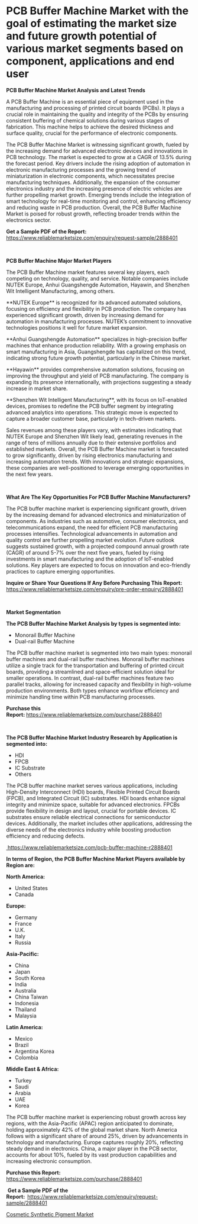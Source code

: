 <p><h1>PCB Buffer Machine Market with the goal of estimating the market size and future growth potential of various market segments based on component, applications and end user</h1></p><p><strong>PCB Buffer Machine Market Analysis and Latest Trends</strong></p>
<p><p>A PCB Buffer Machine is an essential piece of equipment used in the manufacturing and processing of printed circuit boards (PCBs). It plays a crucial role in maintaining the quality and integrity of the PCBs by ensuring consistent buffering of chemical solutions during various stages of fabrication. This machine helps to achieve the desired thickness and surface quality, crucial for the performance of electronic components.</p><p>The PCB Buffer Machine Market is witnessing significant growth, fueled by the increasing demand for advanced electronic devices and innovations in PCB technology. The market is expected to grow at a CAGR of 13.5% during the forecast period. Key drivers include the rising adoption of automation in electronic manufacturing processes and the growing trend of miniaturization in electronic components, which necessitates precise manufacturing techniques. Additionally, the expansion of the consumer electronics industry and the increasing presence of electric vehicles are further propelling market growth. Emerging trends include the integration of smart technology for real-time monitoring and control, enhancing efficiency and reducing waste in PCB production. Overall, the PCB Buffer Machine Market is poised for robust growth, reflecting broader trends within the electronics sector.</p></p>
<p><strong>Get a Sample PDF of the Report:&nbsp;</strong> <a href="https://www.reliablemarketsize.com/enquiry/request-sample/2888401?utm_campaign=3205&utm_medium=2&utm_source=Github&utm_content=ia&utm_term=14032025&utm_id=pcb-buffer-machine">https://www.reliablemarketsize.com/enquiry/request-sample/2888401</a></p>
<p>&nbsp;</p>
<p><strong>PCB Buffer Machine Major Market Players</strong></p>
<p><p>The PCB Buffer Machine market features several key players, each competing on technology, quality, and service. Notable companies include NUTEK Europe, Anhui Guangshengde Automation, Hayawin, and Shenzhen Wit Intelligent Manufacturing, among others.</p><p>**NUTEK Europe** is recognized for its advanced automated solutions, focusing on efficiency and flexibility in PCB production. The company has experienced significant growth, driven by increasing demand for automation in manufacturing processes. NUTEK’s commitment to innovative technologies positions it well for future market expansion.</p><p>**Anhui Guangshengde Automation** specializes in high-precision buffer machines that enhance production reliability. With a growing emphasis on smart manufacturing in Asia, Guangshengde has capitalized on this trend, indicating strong future growth potential, particularly in the Chinese market.</p><p>**Hayawin** provides comprehensive automation solutions, focusing on improving the throughput and yield of PCB manufacturing. The company is expanding its presence internationally, with projections suggesting a steady increase in market share.</p><p>**Shenzhen Wit Intelligent Manufacturing**, with its focus on IoT-enabled devices, promises to redefine the PCB buffer segment by integrating advanced analytics into operations. This strategic move is expected to capture a broader customer base, particularly in tech-driven markets.</p><p>Sales revenues among these players vary, with estimates indicating that NUTEK Europe and Shenzhen Wit likely lead, generating revenues in the range of tens of millions annually due to their extensive portfolios and established markets. Overall, the PCB Buffer Machine market is forecasted to grow significantly, driven by rising electronics manufacturing and increasing automation trends. With innovations and strategic expansions, these companies are well-positioned to leverage emerging opportunities in the next few years.</p></p>
<p>&nbsp;</p>
<p><strong>What Are The Key Opportunities For PCB Buffer Machine Manufacturers?</strong></p>
<p><p>The PCB buffer machine market is experiencing significant growth, driven by the increasing demand for advanced electronics and miniaturization of components. As industries such as automotive, consumer electronics, and telecommunications expand, the need for efficient PCB manufacturing processes intensifies. Technological advancements in automation and quality control are further propelling market evolution. Future outlook suggests sustained growth, with a projected compound annual growth rate (CAGR) of around 5-7% over the next five years, fueled by rising investments in smart manufacturing and the adoption of IoT-enabled solutions. Key players are expected to focus on innovation and eco-friendly practices to capture emerging opportunities.</p></p>
<p><strong>Inquire or Share Your Questions If Any Before Purchasing This Report:</strong> <a href="https://www.reliablemarketsize.com/enquiry/pre-order-enquiry/2888401?utm_campaign=3205&utm_medium=2&utm_source=Github&utm_content=ia&utm_term=14032025&utm_id=pcb-buffer-machine">https://www.reliablemarketsize.com/enquiry/pre-order-enquiry/2888401</a></p>
<p>&nbsp;</p>
<p><strong>Market Segmentation</strong></p>
<p><strong>The PCB Buffer Machine Market Analysis by types is segmented into:</strong></p>
<p><ul><li>Monorail Buffer Machine</li><li>Dual-rail Buffer Machine</li></ul></p>
<p><p>The PCB buffer machine market is segmented into two main types: monorail buffer machines and dual-rail buffer machines. Monorail buffer machines utilize a single track for the transportation and buffering of printed circuit boards, providing a streamlined and space-efficient solution ideal for smaller operations. In contrast, dual-rail buffer machines feature two parallel tracks, allowing for increased capacity and flexibility in high-volume production environments. Both types enhance workflow efficiency and minimize handling time within PCB manufacturing processes.</p></p>
<p><strong>Purchase this Report:&nbsp;</strong><a href="https://www.reliablemarketsize.com/purchase/2888401?utm_campaign=3205&utm_medium=2&utm_source=Github&utm_content=ia&utm_term=14032025&utm_id=pcb-buffer-machine">https://www.reliablemarketsize.com/purchase/2888401</a></p>
<p>&nbsp;</p>
<p><strong>The PCB Buffer Machine Market Industry Research by Application is segmented into:</strong></p>
<p><ul><li>HDI</li><li>FPCB</li><li>IC Substrate</li><li>Others</li></ul></p>
<p><p>The PCB buffer machine market serves various applications, including High-Density Interconnect (HDI) boards, Flexible Printed Circuit Boards (FPCB), and Integrated Circuit (IC) substrates. HDI boards enhance signal integrity and minimize space, suitable for advanced electronics. FPCBs provide flexibility in design and layout, crucial for portable devices. IC substrates ensure reliable electrical connections for semiconductor devices. Additionally, the market includes other applications, addressing the diverse needs of the electronics industry while boosting production efficiency and reducing defects.</p></p>
<p><a href="https://www.reliablemarketsize.com/pcb-buffer-machine-r2888401?utm_campaign=3205&utm_medium=2&utm_source=Github&utm_content=ia&utm_term=14032025&utm_id=pcb-buffer-machine">&nbsp;https://www.reliablemarketsize.com/pcb-buffer-machine-r2888401</a></p>
<p><strong>In terms of Region, the PCB Buffer Machine Market Players available by Region are:</strong></p>
<p>
    <p> <strong> North America: </strong>
        <ul>
            <li>United States</li>
            <li>Canada</li>
        </ul>
        </p> 
    <p> <strong> Europe: </strong>
        <ul>
            <li>Germany</li>
            <li>France</li>
            <li>U.K.</li>
            <li>Italy</li>
            <li>Russia</li>
        </ul>
        </p> 
    <p> <strong> Asia-Pacific: </strong>
        <ul>
            <li>China</li>
            <li>Japan</li>
            <li>South Korea</li>
            <li>India</li>
            <li>Australia</li>
            <li>China Taiwan</li>
            <li>Indonesia</li>
            <li>Thailand</li>
            <li>Malaysia</li>
        </ul>
        </p> 
    <p> <strong> Latin America: </strong>
        <ul>
            <li>Mexico</li>
            <li>Brazil</li>
            <li>Argentina Korea</li>
            <li>Colombia</li>
        </ul>
        </p> 
    <p> <strong> Middle East & Africa: </strong>
        <ul>
            <li>Turkey</li>
            <li>Saudi</li>
            <li>Arabia</li>
            <li>UAE</li>
            <li>Korea</li>
        </ul>
    </p>
    </p>
<p><p>The PCB buffer machine market is experiencing robust growth across key regions, with the Asia-Pacific (APAC) region anticipated to dominate, holding approximately 42% of the global market share. North America follows with a significant share of around 25%, driven by advancements in technology and manufacturing. Europe captures roughly 20%, reflecting steady demand in electronics. China, a major player in the PCB sector, accounts for about 10%, fueled by its vast production capabilities and increasing electronic consumption.</p></p>
<p><strong>Purchase this Report: </strong><a href="https://www.reliablemarketsize.com/purchase/2888401?utm_campaign=3205&utm_medium=2&utm_source=Github&utm_content=ia&utm_term=14032025&utm_id=pcb-buffer-machine">https://www.reliablemarketsize.com/purchase/2888401</a></p>
<p>&nbsp;<strong>Get a Sample PDF of the Report:&nbsp;&nbsp;</strong><a href="https://www.reliablemarketsize.com/enquiry/request-sample/2888401?utm_campaign=3205&utm_medium=2&utm_source=Github&utm_content=ia&utm_term=14032025&utm_id=pcb-buffer-machine">https://www.reliablemarketsize.com/enquiry/request-sample/2888401</a></p>
<p><strong></strong></p>
<p><p><a href="https://github.com/elodielamto06/Market-Research-Report-List-1/blob/main/cosmetic-synthetic-pigment-market.md?utm_campaign=3205&utm_medium=2&utm_source=Github&utm_content=ia&utm_term=14032025&utm_id=pcb-buffer-machine">Cosmetic Synthetic Pigment Market</a></p></p>